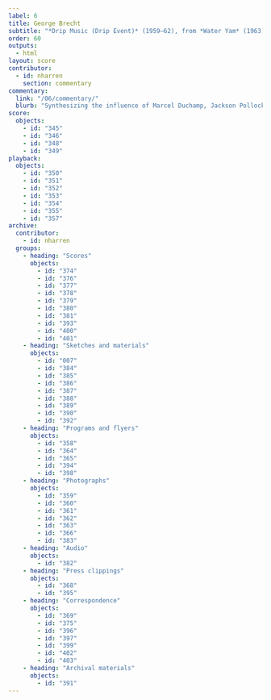 ```yaml
---
label: 6
title: George Brecht
subtitle: "*Drip Music (Drip Event)* (1959–62), from *Water Yam* (1963)"
order: 60
outputs: 
  - html
layout: score
contributor:
  - id: nharren
    section: commentary
commentary:
  link: "/06/commentary/"
  blurb: "Synthesizing the influence of Marcel Duchamp, Jackson Pollock, and John Cage, Fluxus artist George Brecht’s watershed event score *Drip Music (Drip Event)* helped catalyze a new wave of experimental notation that abandoned the look of staff notation in favor of the ambiguous poetics of the written word. An annotated digital edition of *Water Yam* invites users to manipulate and compare dozens of Brecht’s event scores: playful instructions for live performance or private meditation that cultivate the “virtuoso listener” for whom “all sound may be music.”"
score:
  objects:
    - id: "345"
    - id: "346"
    - id: "348"
    - id: "349"
playback:
  objects:
    - id: "350"
    - id: "351"
    - id: "352"
    - id: "353"
    - id: "354"
    - id: "355"
    - id: "357"
archive: 
  contributor:
    - id: nharren
  groups:
    - heading: "Scores"
      objects:
        - id: "374"
        - id: "376"
        - id: "377"
        - id: "378"
        - id: "379"
        - id: "380"
        - id: "381"
        - id: "393"
        - id: "400"
        - id: "401"
    - heading: "Sketches and materials"
      objects:
        - id: "007"
        - id: "384"
        - id: "385"
        - id: "386"
        - id: "387"
        - id: "388"
        - id: "389"
        - id: "390"
        - id: "392"
    - heading: "Programs and flyers"
      objects:
        - id: "358"
        - id: "364"
        - id: "365"
        - id: "394"
        - id: "398"
    - heading: "Photographs"
      objects:
        - id: "359"
        - id: "360"
        - id: "361"
        - id: "362"
        - id: "363"
        - id: "366"
        - id: "383"
    - heading: "Audio"
      objects:
        - id: "382"
    - heading: "Press clippings"
      objects:
        - id: "368"
        - id: "395"
    - heading: "Correspondence"
      objects:
        - id: "369"
        - id: "375"
        - id: "396"
        - id: "397"
        - id: "399"
        - id: "402"
        - id: "403"
    - heading: "Archival materials"
      objects:
        - id: "391"
---
```

